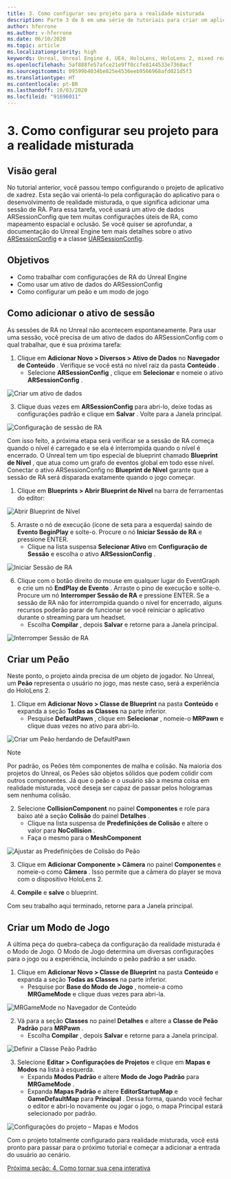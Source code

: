 ```yaml
---
title: 3. Como configurar seu projeto para a realidade misturada
description: Parte 3 de 6 em uma série de tutoriais para criar um aplicativo de xadrez simples usando o Unreal Engine 4 e o plug-in Ferramentas de UX do Kit de Ferramentas de Realidade Misturada
author: hferrone
ms.author: v-hferrone
ms.date: 06/10/2020
ms.topic: article
ms.localizationpriority: high
keywords: Unreal, Unreal Engine 4, UE4, HoloLens, HoloLens 2, mixed reality, tutorial, getting started, mrtk, uxt, UX Tools, documentation
ms.openlocfilehash: 5af888fe57afce21e9ff0ccfe8144533e7368acf
ms.sourcegitcommit: 09599b4034be825e4536eeb9566968afd021d5f3
ms.translationtype: HT
ms.contentlocale: pt-BR
ms.lasthandoff: 10/03/2020
ms.locfileid: "91696011"
---
```

# <a name="3-setting-up-your-project-for-mixed-reality"></a>3. Como configurar seu projeto para a realidade misturada

## <a name="overview"></a>Visão geral

No tutorial anterior, você passou tempo configurando o projeto de aplicativo de xadrez. Esta seção vai orientá-lo pela configuração do aplicativo para o desenvolvimento de realidade misturada, o que significa adicionar uma sessão de RA. Para essa tarefa, você usará um ativo de dados ARSessionConfig que tem muitas configurações úteis de RA, como mapeamento espacial e oclusão. Se você quiser se aprofundar, a documentação do Unreal Engine tem mais detalhes sobre o ativo [ARSessionConfig](https://docs.unrealengine.com/en-US/PythonAPI/class/ARSessionConfig.html) e a classe [UARSessionConfig](https://docs.unrealengine.com/en-US/API/Runtime/AugmentedReality/UARSessionConfig/index.html).

## <a name="objectives"></a>Objetivos
* Como trabalhar com configurações de RA do Unreal Engine 
* Como usar um ativo de dados do ARSessionConfig
* Como configurar um peão e um modo de jogo

## <a name="adding-the-session-asset"></a>Como adicionar o ativo de sessão
As sessões de RA no Unreal não acontecem espontaneamente. Para usar uma sessão, você precisa de um ativo de dados do ARSessionConfig com o qual trabalhar, que é sua próxima tarefa:

1. Clique em **Adicionar Novo > Diversos > Ativo de Dados** no **Navegador de Conteúdo** . Verifique se você está no nível raiz da pasta **Conteúdo** . 
    * Selecione **ARSessionConfig** , clique em **Selecionar** e nomeie o ativo **ARSessionConfig** .

![Criar um ativo de dados](images/unreal-uxt/3-createasset.PNG)

3. Clique duas vezes em **ARSessionConfig** para abri-lo, deixe todas as configurações padrão e clique em **Salvar** . Volte para a Janela principal. 

![Configuração de sessão de RA](images/unreal-uxt/3-arsessionconfig.PNG)

Com isso feito, a próxima etapa será verificar se a sessão de RA começa quando o nível é carregado e se ela é interrompida quando o nível é encerrado. O Unreal tem um tipo especial de blueprint chamado **Blueprint de Nível** , que atua como um grafo de eventos global em todo esse nível. Conectar o ativo ARSessionConfig no **Blueprint de Nível** garante que a sessão de RA será disparada exatamente quando o jogo começar.

1. Clique em **Blueprints > Abrir Blueprint de Nível** na barra de ferramentas do editor: 

![Abrir Blueprint de Nível](images/unreal-uxt/3-level-blueprint.PNG)

5. Arraste o nó de execução (ícone de seta para a esquerda) saindo de **Evento BeginPlay** e solte-o. Procure o nó **Iniciar Sessão de RA** e pressione ENTER.  
    * Clique na lista suspensa **Selecionar Ativo** em **Configuração de Sessão** e escolha o ativo **ARSessionConfig** . 

![Iniciar Sessão de RA](images/unreal-uxt/3-start-ar-session.PNG)

6. Clique com o botão direito do mouse em qualquer lugar do EventGraph e crie um nó **EndPlay de Evento** . Arraste o pino de execução e solte-o. Procure um nó **Interromper Sessão de RA** e pressione ENTER. Se a sessão de RA não for interrompida quando o nível for encerrado, alguns recursos poderão parar de funcionar se você reiniciar o aplicativo durante o streaming para um headset. 
    * Escolha **Compilar** , depois **Salvar** e retorne para a Janela principal.

![Interromper Sessão de RA](images/unreal-uxt/3-stoparsession.PNG)

## <a name="create-a-pawn"></a>Criar um Peão
Neste ponto, o projeto ainda precisa de um objeto de jogador. No Unreal, um **Peão** representa o usuário no jogo, mas neste caso, será a experiência do HoloLens 2.

1. Clique em **Adicionar Novo > Classe de Blueprint** na pasta **Conteúdo** e expanda a seção **Todas as Classes** na parte inferior. 
    * Pesquise **DefaultPawn** , clique em **Selecionar** , nomeie-o **MRPawn** e clique duas vezes no ativo para abri-lo. 

![Criar um Peão herdando de DefaultPawn](images/unreal-uxt/3-defaultpawn.PNG)

> [!NOTE]
> Por padrão, os Peões têm componentes de malha e colisão. Na maioria dos projetos do Unreal, os Peões são objetos sólidos que podem colidir com outros componentes. Já que o peão e o usuário são a mesma coisa em realidade misturada, você deseja ser capaz de passar pelos hologramas sem nenhuma colisão. 

2. Selecione **CollisionComponent** no painel **Componentes** e role para baixo até a seção **Colisão** do painel **Detalhes** . 
    * Clique na lista suspensa de **Predefinições de Colisão** e altere o valor para **NoCollision** . 
    * Faça o mesmo para o **MeshComponent**

![Ajustar as Predefinições de Colisão do Peão](images/unreal-uxt/3-nocollision.PNG)

3. Clique em **Adicionar Componente > Câmera** no painel **Componentes** e nomeie-o como **Câmera** . Isso permite que a câmera do player se mova com o dispositivo HoloLens 2.

4. **Compile** e **salve** o blueprint.

Com seu trabalho aqui terminado, retorne para a Janela principal.

## <a name="create-a-game-mode"></a>Criar um Modo de Jogo
A última peça do quebra-cabeça da configuração da realidade misturada é o Modo de Jogo. O Modo de Jogo determina um diversas configurações para o jogo ou a experiência, incluindo o peão padrão a ser usado.

1.  Clique em **Adicionar Novo > Classe de Blueprint** na pasta **Conteúdo** e expanda a seção **Todas as Classes** na parte inferior. 
    * Pesquise por **Base do Modo de Jogo** , nomeie-a como **MRGameMode** e clique duas vezes para abri-la. 

![MRGameMode no Navegador de Conteúdo](images/unreal-uxt/3-gamemode.PNG)

2.  Vá para a seção **Classes** no painel **Detalhes** e altere a **Classe de Peão Padrão** para **MRPawn** . 
    * Escolha **Compilar** , depois **Salvar** e retorne para a Janela principal. 

![Definir a Classe Peão Padrão](images/unreal-uxt/3-setpawn.PNG)

3.  Selecione **Editar > Configurações de Projetos** e clique em **Mapas e Modos** na lista à esquerda. 
    * Expanda **Modos Padrão** e altere **Modo de Jogo Padrão** para **MRGameMode** . 
    * Expanda **Mapas Padrão** e altere **EditorStartupMap** e **GameDefaultMap** para **Principal** . Dessa forma, quando você fechar o editor e abri-lo novamente ou jogar o jogo, o mapa Principal estará selecionado por padrão.

![Configurações do projeto – Mapas e Modos](images/unreal-uxt/3-mapsandmodes.PNG)

Com o projeto totalmente configurado para realidade misturada, você está pronto para passar para o próximo tutorial e começar a adicionar a entrada do usuário ao cenário. 

[Próxima seção: 4. Como tornar sua cena interativa](unreal-uxt-ch4.md)